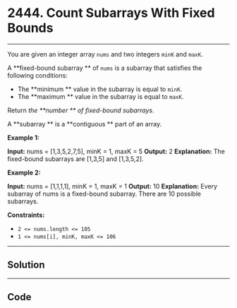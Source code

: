 # 2444. Count Subarrays With Fixed Bounds

---

You are given an integer array `nums` and two integers `minK` and `maxK`.

A **fixed-bound subarray ** of `nums` is a subarray that satisfies the following conditions:

  * The **minimum ** value in the subarray is equal to `minK`.
  * The **maximum ** value in the subarray is equal to `maxK`.



Return _the **number ** of fixed-bound subarrays_.

A **subarray ** is a **contiguous ** part of an array.

 

**Example 1:**


**Input:** nums = [1,3,5,2,7,5], minK = 1, maxK = 5
**Output:** 2
**Explanation:** The fixed-bound subarrays are [1,3,5] and [1,3,5,2].


**Example 2:**


**Input:** nums = [1,1,1,1], minK = 1, maxK = 1
**Output:** 10
**Explanation:** Every subarray of nums is a fixed-bound subarray. There are 10 possible subarrays.


 

**Constraints:**

  * `2 <= nums.length <= 105`
  * `1 <= nums[i], minK, maxK <= 106`

---

## Solution



---

## Code
```python


```